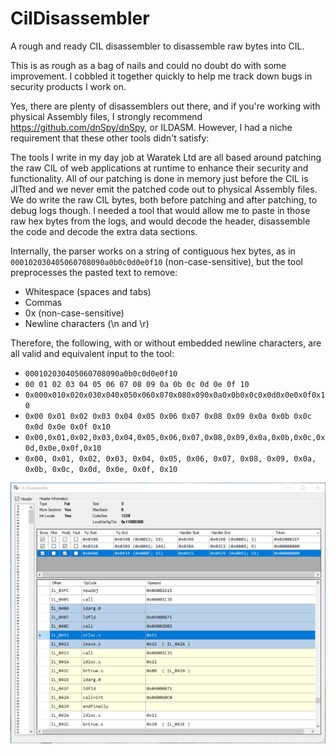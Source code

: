 # CilDisassembler
A rough and ready CIL disassembler to disassemble raw bytes into CIL.

This is as rough as a bag of nails and could no doubt do with some improvement. I cobbled it together quickly to help me track down bugs in security products I work on.

Yes, there are plenty of disassemblers out there, and if you're working with physical Assembly files, I strongly recommend https://github.com/dnSpy/dnSpy, or ILDASM. However, I had a niche requirement that these other tools didn't satisfy: 

The tools I write in my day job at Waratek Ltd are all based around patching the raw CIL of web applications at runtime to enhance their security and functionality. All of our patching is done in memory just before the CIL is JITted and we never emit the patched code out to physical Assembly files. We do write the raw CIL bytes, both before patching and after patching, to debug logs though. I needed a tool that would allow me to paste in those raw hex bytes from the logs, and would decode the header, disassemble the code and decode the extra data sections.

Internally, the parser works on a string of contiguous hex bytes, as in `000102030405060708090a0b0c0d0e0f10` (non-case-sensitive), but the tool preprocesses the pasted text to remove:
* Whitespace (spaces and tabs)
* Commas
* 0x (non-case-sensitive)
* Newline characters (\n and \r)

Therefore, the following, with or without embedded newline characters, are all valid and equivalent input to the tool:
* `000102030405060708090a0b0c0d0e0f10`
* `00 01 02 03 04 05 06 07 08 09 0a 0b 0c 0d 0e 0f 10`
* `0x000x010x020x030x040x050x060x070x080x090x0a0x0b0x0c0x0d0x0e0x0f0x10`
* `0x00 0x01 0x02 0x03 0x04 0x05 0x06 0x07 0x08 0x09 0x0a 0x0b 0x0c 0x0d 0x0e 0x0f 0x10`
* `0x00,0x01,0x02,0x03,0x04,0x05,0x06,0x07,0x08,0x09,0x0a,0x0b,0x0c,0x0d,0x0e,0x0f,0x10`
* `0x00, 0x01, 0x02, 0x03, 0x04, 0x05, 0x06, 0x07, 0x08, 0x09, 0x0a, 0x0b, 0x0c, 0x0d, 0x0e, 0x0f, 0x10`

<img src="/images/CilDisassembler.png" alt="CilDisassembler"/>
